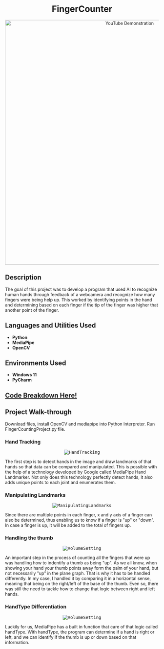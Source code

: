 
<h1 align="center">FingerCounter</h1>

<p align="center">
  <a href="https://www.youtube.com/watch?v=h8sp7vFeV7c"><img src="https://i.imgur.com/h7dbXn8.gif" alt="YouTube Demonstration" width="800"></a>
</p>

<h2>Description</h2>

<p>The goal of this project was to develop a program that used AI to recognize human hands through feedback of a webcamera and recognize how many fingers were being help up. This worked by identifying points in the hand and determining based on each finger if the tip of the finger was higher that another point of the finger.</p>

<h2>Languages and Utilities Used</h2>

<ul>
  <li><b>Python</b></li>
  <li><b>MediaPipe</b></li>
  <li><b>OpenCV</b></li>
</ul>

<h2>Environments Used</h2>

<ul>
  <li><b>Windows 11</b></li>
  <li><b>PyCharm</b></li>
</ul>

<h2>
<a href="https://github.com/pedromussi1/VolumeCV/blob/main/READCODE.md">Code Breakdown Here!</a>
</h2>

<h2>Project Walk-through</h2>

<p>Download files, install OpenCV and mediapipe into Python Interpreter. Run FingerCountingProject.py file.</p>

<h3>Hand Tracking</h3>

<p align="center">
  <kbd><img src="https://ai.google.dev/static/edge/mediapipe/images/solutions/hand-landmarks.png" alt="HandTracking"></kbd>
</p>

<p>The first step is to detect hands in the image and draw landmarks of that hands so that data can be compared and manipulated. This is possible with the help of a technology developed by Google called MediaPipe Hand Landmarker. Not only does this technology perfectly detect hands, it also adds unique points to each joint and enumerates them.  </p>

<h3>Manipulating Landmarks</h3>

<p align="center">
  <kbd><img src="https://i.imgur.com/aV0Zl5I.png" alt="ManipulatingLandmarks"></kbd>
</p>

<p>Since there are multiple points in each finger, x and y axis of a finger can also be determined, thus enabling us to know if a finger is "up" or "down". In case a finger is up, it will be added to the total of fingers up.</p>

<h3>Handling the thumb</h3>

<p align="center">
  <kbd><img src="https://i.imgur.com/vz5C8Se.png" alt="VolumeSetting"></kbd>
</p>

<p>An important step in the process of counting all the fingers that were up was handling how to indentify a thumb as being "up". As we all know, when showing your hand your thumb points away form the palm of your hand, but not necessarily "up" in the plane graph. That is why it has to be handled differently. In my case, I handled it by comparing it in a horizontal sense, meaning that being on the right/left of the base of the thumb. Even so, there was still the need to tackle how to change that logic between right and left hands.</p>

<h3>HandType Differentiation</h3>

<p align="center">
  <kbd><img src="https://i.imgur.com/vz5C8Se.png" alt="VolumeSetting"></kbd>
</p>

<p>Luckily for us, MediaPipe has a built in function that care of that logic called handType. With handType, the program can determine if a hand is right or left, and we can identify if the thumb is up or down based on that information.</p>

